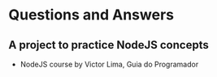 # Questions and Answers
## A project to practice NodeJS concepts

- NodeJS course by Victor Lima, Guia do Programador